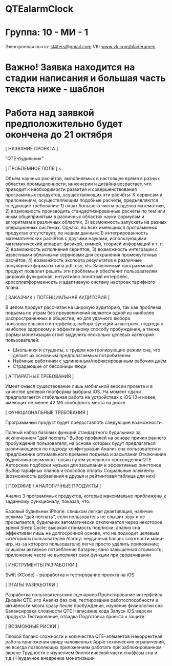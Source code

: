 # QTEalarmClock
# Группа: 10 - МИ - 1
Электронная почта: st4fers@gmail.com
VK: www.vk.com/bladeramen

# Важно! Заявка находится на стадии написания и большая часть текста ниже - шаблон
# Работа над заявкой предположительно будет окончена до 21 октября
[ НАЗВАНИЕ ПРОЕКТА ]

“QTE-будильник”

[ ПРОБЛЕМНОЕ ПОЛЕ ] <


Объём научных расчётов, выполняемых в настоящее время в разных областях промышленности, инженерии и дизайна возрастает, что приводит к необходимости развития и совершенствования программных продуктов, осуществляющих эти расчёты. К сервисам и приложениям, осуществляющим подобные расчёты, предъявляются следующие требования: 1) охват большого числа разделов математики, 2) возможность производить стандартизированные расчёты по тем или иным общепринятым в различных областях науки формулам и алгоритмам в различных областях, 3) возможность запускать на разных операционных системах. Однако, во всех имеющихся программных продуктах отсутствует, по нашим данным: 1) интегрированность математических расчётов с другими науками, использующими математический аппарат: физикой, химией, теорией информаций и т. п. 2) возможность исполнения скриптов, 3) возможность интеграции с известными облачными сервисами для сохранения промежуточных расчётов, 4) возможность экспорта результатов в различные популярные форматы типа pdf, csv, xls. Заявляемый программный продукт позволит решить эти проблемы и обеспечит пользователям широкий функционал, интуитивно понятный интерфейс, кроссплатформенность и адаптивную систему настроек тарифного плана.

[ ЗАКАЗЧИК / ПОТЕНЦИАЛЬНАЯ АУДИТОРИЯ ]

В целом продукт рассчитан на широкую аудиторию, так как проблема подъема по утрам без преувеличений является одной из наиболее распространенных в обществе, но для удачного выбора пользовательского интерфейса, набора функций и настроек, подхода к наиболее здоровому и эффективному способу пробуждения, а также формы монетизации стоит выделить несколько целевых категорий пользователей:

- Школьники и студенты, с трудом контролирующие режим сна, что делает их основным предполагаемым потребителем
- Наёмные работники с удлиненным/нефиксированным рабочим днём
- Страдающие от бессоницы люди

[ АППАРАТНЫЕ ТРЕБОВАНИЯ ]

Имеет смысл существование лишь мобильной версии проекта и в качестве целевой платформы выбрана iOS. На момент сдачи предполагается стабильная работа на устройствах с iOS 13 и новее, имеющих не менее 42 Мб свободного места на диске

[ ФУНКЦИОНАЛЬНЫЕ ТРЕБОВАНИЯ ] 

Программный продукт будет предоставлять следующие возможности:

Полный набор базовых функций стандартного будильника за исключением "дай поспать"
Выбор профилей на основе причин раннего пробуждения пользователя, на основе которых будут предлагаться различающиеся по подходу конфигурации
Анализ сна пользователя и предложение оптимального времени подъема и засыпания
Отключение будильника возможно только путем успешного прохождения QTE
Авторские подборки музыки для засыпания и эффективных рингтонов
Выбор тарифных планов и способов оплаты
Социальные элементы (возможность добавления в друзья и рейтинговая таблица для них)

[ ПОХОЖИЕ / АНАЛОГИЧНЫЕ ПРОДУКТЫ ]

Анализ 3 программных продуктов, которые максимально приближены к заданному функционалу, показал, что:

Базовый будильник iPhone: слишком легкая деактивация, наличие режима "дай поспать", если пользователь не слышит звук и не просыпается, будильник автоматически отключается через некоторое время
Sleep Cycle: высокая стоимость подписки; анализ сна эффективен лишь на долгосрочной основе, что не подходит целевым категориям пользователей
Alarmy: неудачный баланс сложности мини-игр, из-за которого пользователю легче просто удалить приложение; слишком активное потребление батареи; явно завышенная стоимость; приложение часто не выполняет свои функции при сворачивании

[ ИНСТРУМЕНТЫ РАЗРАБОТКИ ]

Swift (XCode) – разработка и тестирование проекта на iOS

[ ЭТАПЫ РАЗРАБОТКИ ]

Разработка пользовательских сценариев
Проектирование интерфейса
Дизайн QTE-игр
Анализ фаз сна, тестирование работоспособности и активности мозга сразу после пробуждения, изучение физиологии сна
Балансировка сложности QTE
Написание кода
Запуск iOS-версии продукта
Тестирование, отладка
Подготовка проекта к защите

[ ВОЗМОЖНЫЕ РИСКИ ]

Плохой баланс сложности и количества QTE-элементов
Некорректная работа приложения ввиду наложенных Apple технических ограничений, не всегда позволяющих приложениям работать при заблокированном экране
Трудности с изучением биологической части сна(фазы сна и т.д.)
Неудачное внедрение монетизации
